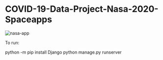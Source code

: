 # COVID-19-Data-Project-Nasa-2020-Spaceapps

![nasa-app](https://pbs.twimg.com/profile_images/1253737321574420482/okug2TUc_400x400.jpg)

To run:

python -m pip install Django
python manage.py runserver
